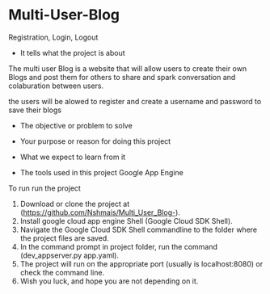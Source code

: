 # Multi-User-Blog
Registration, Login, Logout


 -  It tells what the project is about
 
The multi user Blog is a website that will allow users to create their own Blogs and post them for others to share and spark conversation and colaburation between users.

the users will be alowed to register and create a username and password to save their blogs

- The objective or problem to solve

- Your purpose or reason for doing this project

- What we expect to learn from it

- The tools used in this project
Google App Engine




To run run the project


1. Download or clone the project at (https://github.com/Nshmais/Multi_User_Blog-).
2. Install google cloud app engine Shell (Google Cloud SDK Shell).
3. Navigate the Google Cloud SDK Shell commandline to the folder where the project files are saved.
4. In the command prompt in project folder, run the command (dev_appserver.py app.yaml).
5. The project will run on the appropriate port (usually is localhost:8080) or check the command line.
6. Wish you luck, and hope you are not depending on it.
